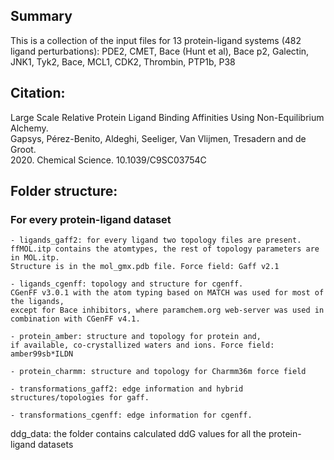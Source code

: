 
## Summary ##
This is a collection of the input files for 13 protein-ligand systems (482 ligand perturbations):
PDE2, CMET, Bace (Hunt et al), Bace p2, Galectin, JNK1, Tyk2, Bace, MCL1, CDK2, Thrombin, PTP1b, P38

## Citation: ##
  Large Scale Relative Protein Ligand Binding Affinities Using Non-Equilibrium Alchemy.  
  Gapsys, Pérez-Benito, Aldeghi, Seeliger, Van Vlijmen, Tresadern and de Groot.  
  2020. Chemical Science. 10.1039/C9SC03754C

## Folder structure: ##
   ### For every protein-ligand dataset ###
	- ligands_gaff2: for every ligand two topology files are present. 
	ffMOL.itp contains the atomtypes, the rest of topology parameters are in MOL.itp. 
	Structure is in the mol_gmx.pdb file. Force field: Gaff v2.1
	
	- ligands_cgenff: topology and structure for cgenff. 
	CGenFF v3.0.1 with the atom typing based on MATCH was used for most of the ligands, 
	except for Bace inhibitors, where paramchem.org web-server was used in combination with CGenFF v4.1.
	
	- protein_amber: structure and topology for protein and, 
	if available, co-crystallized waters and ions. Force field: amber99sb*ILDN
	
	- protein_charmm: structure and topology for Charmm36m force field
	
	- transformations_gaff2: edge information and hybrid structures/topologies for gaff.
	
	- transformations_cgenff: edge information for cgenff. 
	
  ddg_data: the folder contains calculated ddG values for all the protein-ligand datasets

